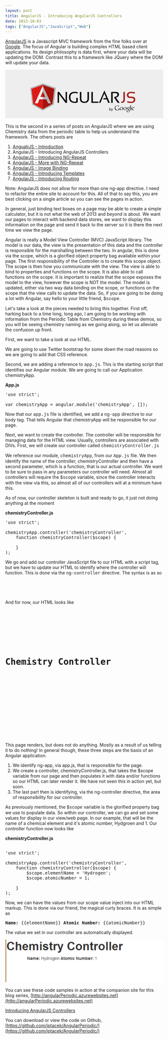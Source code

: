 ```yaml
---
layout: post
title: AngularJS - Introducing AngularJS Controllers
date: 2013-10-03
tags: ["AngularJS","JavaScript","Web"]
---
```


[AngularJS](http://www.angularjs.org) is a Javascript MVC framework from the fine folks over at
[Google](http://www.google.com). The focus of Angular is building complex
 HTML based client applications. Its design philosophy is data first, where your data will be updating the DOM.
 Contrast this to a framework like JQuery where the DOM will update your data.

![AngularJS Logo](angularLogo.png)

This is the second in a series of posts on AngularJS where we are using Chemistry data from the periodic table
to help us understand the framework. The others posts are

1. [AngualrJS - Introduction](http://www.jptacek.com/2013/10/angularjs-introduction/)
2. AngularJS - Introducing AngularJS Controllers
3. [AngularJS - Introducing NG-Repeat](http://www.jptacek.com/2013/10/angularjs-introducing-ng-repeat/)
4. [AngularJS - More with NG-Repeat](http://www.jptacek.com/2014/01/angularjs-further-with-ng-repeat/)
5. [AngularJS - Image Binding](http://www.jptacek.com/2014/01/angularjs-lou-reed/)
6. [AngularJS - Introducing Templates](http://www.jptacek.com/2014/02/angularJS-templates/)
7. [AngularJS - Introducing Routing](http://www.jptacek.com/2014/02/angularJS-IntroToRouting/)

Note: AngularJS does not allow for more than one ng-app directive. I need to refactor the entire site to account for
this. All of that to say this, you are best clicking on a single article so you can see the pages in action.

In general, just binding text boxes on a page may be able to create a simple calculator, but it is not what the web of 2013 and beyond is about. We want our pages to interact with backend data stores, we want to display this information on the page and send it back to the server so it is there the next time we view the page. 

Angular is really a Model View Controller (MVC) JavaScript library. The model is our data, the view is the presentation of this data and the controller is responsible for the marshalling between the two. In angular, this is done via the scope, which is a glorified object property bag available within your page. The first responsibility of the Controller is to create this scope object. The scope is then how you communicate with the view. The view is able to bind to properties and functions on the scope. It is also able to call functions on the scope. It is important to realize that the scope exposes the model to the view, however the scope is NOT the model. The model is updated, either via two way data binding on the scope, or functions on the scope that the view calls to update the data. So, if you are going to be doing a lot with Angular, say hello to your little friend, <span style="font-family:Courier New">$scope</span>.

Let's take a look at the pieces needed to bring this together. First off, harking back to a time long, long ago, I am going to be working with information from the Periodic Table from Chemistry during these demos, so you will be seeing chemistry naming as we going along, so let us alleviate the confusion up front.

First, we want to take a look at our HTML.

We are going to use Twitter bootstrap for some down the road reasons so we are going to add that CSS reference.

Second, we are adding a reference to <span style="font-family:Courier New">app.js</span>. This is the starting script that identifies our Angular module. We are going to call our Application chemistryApp.

**App.js**

<pre class="brush: js">
'use strict';

var chemistryApp = angular.module('chemistryApp', []);
</pre>

Now that our <span style="font-family:Courier New">app.js</span> file is identified, we add a <span style="font-family:Courier New">ng-app</span> directive to our body tag. That tells Angular that chemistryApp will be responsible for our page.

Next, we want to create the controller. The controller will be responsible for managing data for the HTML view. Usually, controllers are associated with DIVs. First, we will create our controller called <span style="font-family:Courier New">chemistryController.js</span>

We reference our module, <span style="font-family:Courier New">chemistryApp</span>, from our <span style="font-family:Courier New">App.js</span> file. We then identify the name of the controller, chemistryController and then have a second parameter, which is a function, that is our actual controller. We want to be sure to pass in any parameters our controller will need. Almost all controllers will require the <span style="font-family:Courier New">$scope</span> variable, since the controller interacts with the view via this, so almost all of our controllers will at a minimum have this.

As of now, our controller skeleton is built and ready to go, it just not doing anything at the moment

**chemistryController.js**
<pre class="brush: js">
'use strict';

chemistryApp.controller('chemistryController',
    function chemistryController($scope) {

    }
);
</pre>

We go and add our controller JavaScript file to our HTML with a script tag, but we have to update our HTML to identify where the controller will function. This is done via the <span style="font-family:Courier New">ng-controller</span> directive. The syntax is as so
<pre class="brush: xml">
<div class="container" id="ngChem1" ng-controller="chemistryController">

</div>
</pre>

And for now, our HTML looks like
<pre class="brush: xml;">
<!DOCTYPE html>
<html lang="en">
<head>
    <title>Controller Demo 1</title>
    <link rel="stylesheet" href="/css/bootstrap.min.css"/>
</head>
<body ng-app="chemistryApp">
<h1>Chemistry Controller</h1>
<div class="container" id="ngChem1" ng-controller="chemistryController">

</div>

<script src="angular.min.js"></script>
<script src="app.js"></script>
<script src="chemistryController.js"></script>
</body>
</html>
</pre>

This page renders, but does not do anything. Mostly as a result of us telling it to do nothing! In general though, these three steps are the basis of an Angular application. 

1.  We identify ng-app, via app.js, that is responsible for the page.
2.  We create a controller, chemistryController.js, that takes the $scope variable from our page and then populates it with data and/or functions so our HTML can later render it. We have not seen this in action yet, but soon.
3.  The last part then is identifying, via the ng-controller directive, the area of responsibility for our controller.

As previously mentioned, the <span style="font-family:Courier New">$scope</span> variable is the glorified property bag we use to populate data. So within our controller, we can go and set some values for display in our view/web page. In our example, that will be the name of a chemical element and it's atomic number, Hydgroen and 1\. Our controller function now looks like

**chemistryController.js**

<pre class="brush: js">

'use strict';

chemistryApp.controller('chemistryController',
    function chemistryController($scope) {
        $scope.elementName = 'Hydrogen';
        $scope.atomicNumber = 1;

    }
);
</pre>

Now, we can have the values from our scope value inject into our HTML markup. This is done via our friend, the magical curly braces. It is as simple as

<pre class="brush: xml;"><b>Name:</b> {{elementName}} <b>Atomic Number:</b> {{atomicNumber}}</pre>
</span>

The value we set in our controller are automatically displayed.

![](100313_2137_Introducing2.png)

You can see these code samples in action at the companion site for this blog series, [http://angularPeriodic.azurewebsites.net](http://angularPeriodic.azurewebsites.net)

[Introducing AngularJS Controllers](http://angularperiodic.azurewebsites.net/Demo2/controller1.html)

You can download or view the code on Github, [https://github.com/jptacek/AngularPeriodic/](https://github.com/jptacek/AngularPeriodic/)